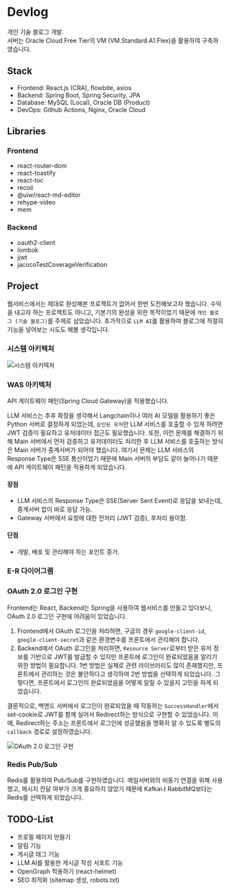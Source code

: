 # Devlog

개인 기술 블로그 개발.<br>
서버는 Oracle Cloud Free Tier의 VM (VM.Standard.A1.Flex)을 활용하여 구축하였습니다.

## Stack

- Frontend: React.js (CRA), flowbite, axios
- Backend: Spring Boot, Spring Security, JPA
- Database: MySQL (Local), Oracle DB (Product)
- DevOps: Github Actions, Nginx, Oracle Cloud

## Libraries

### Frontend

- react-router-dom
- react-toastify
- react-toc
- recoil
- @uiw/react-md-editor
- rehype-video
- mem

### Backend

- oauth2-client
- lombok
- jjwt
- jacocoTestCoverageVerification

## Project

웹서비스에서는 제대로 완성해본 프로젝트가 없어서 한번 도전해보고자 했습니다. 수익을 내고자 하는 프로젝트도 아니고, 기본기의 완성을 위한 목적이었기 때문에 `개인 블로그 (기술 블로그)`를 주제로 삼았습니다. 추가적으로 `LLM AI`를 활용하여 블로그에 적절히 기능을 넣어보는 시도도 해볼 생각입니다.

### 시스템 아키텍처

![시스템 아키텍처](https://github.com/westreed/Devlog/blob/main/readme_src/system_architecture.png)

### WAS 아키텍처

API 게이트웨이 패턴(Spring Cloud Gateway)을 적용했습니다.

LLM 서비스는 추후 확장을 생각해서 Langchain이나 여러 AI 모델을 활용하기 좋은 Python 서버로 결정하게 되었는데, `승인된 유저`만 LLM 서비스를 호출할 수 있게 하려면 JWT 검증이 필요하고 유저데이터 접근도 필요했습니다. 또한, 이런 문제를 해결하기 위해 Main 서버에서 먼저 검증하고 유저데이터도 처리한 후 LLM 서비스를 호출하는 방식은 Main 서버가 중계서버가 되어야 했습니다. 여기서 문제는 LLM 서비스의 Response Type은 SSE 통신이었기 때문에 Main 서버의 부담도 같이 늘어나기 때문에 API 게이트웨이 패턴을 적용하게 되었습니다.

#### 장점

- LLM 서비스의 Response Type은 SSE(Server Sent Event)로 응답을 보내는데, 중계서버 없이 바로 응답 가능.
- Gateway 서버에서 요청에 대한 전처리 (JWT 검증), 후처리 용이함.

#### 단점

- 개발, 배포 및 관리해야 하는 포인트 증가.

### E-R 다이어그램

### OAuth 2.0 로그인 구현

Frontend는 React, Backend는 Spring을 사용하여 웹서비스를 만들고 있다보니, OAuth 2.0 로그인 구현에 어려움이 있었습니다.

1. Frontend에서 OAuth 로그인을 처리하면, 구글의 경우 `google-client-id`, `google-client-secret`과 같은 환경변수를 프론트에서 관리해야 합니다.
2. Backend에서 OAuth 로그인을 처리하면, `Resource Server`로부터 받은 유저 정보를 기반으로 JWT를 발급할 수 있지만 프론트에 로그인이 완료되었음을 알리기 위한 방법이 필요합니다.
   1번 방법은 실제로 관련 라이브러리도 많이 존재했지만, 프론트에서 관리하는 것은 불안하다고 생각하여 2번 방법을 선택하게 되었습니다. 그렇다면, 프론트에서 로그인이 완료되었음을 어떻게 알릴 수 있을지 고민을 하게 되었습니다.

결론적으로, 백엔드 서버에서 로그인이 완료되었을 때 작동하는 `SuccessHandler`에서 set-cookie로 JWT를 함께 실어서 Redirect하는 방식으로 구현할 수 있었습니다. 이때, Redirect하는 주소는 프론트에서 로그인에 성공했음을 명확히 알 수 있도록 별도의 `callback` 경로로 설정하였습니다.

![OAuth 2.0 로그인 구현](https://github.com/westreed/Devlog/blob/main/readme_src/OAuth2_Sequencediagram.png)

### Redis Pub/Sub

Redis를 활용하여 Pub/Sub를 구현하였습니다. 메일서버와의 비동기 연결을 위해 사용했고, 메시지 전달 여부가 크게 중요하지 않았기 때문에 Kafka나 RabbitMQ보다는 Redis를 선택하게 되었습니다.

## TODO-List

- 프로필 페이지 만들기
- 알림 기능
- 게시글 태그 기능
- LLM AI를 활용한 게시글 작성 서포트 기능
- OpenGraph 적용하기 (react-helmet)
- SEO 최적화 (sitemap 생성, robots.txt)
